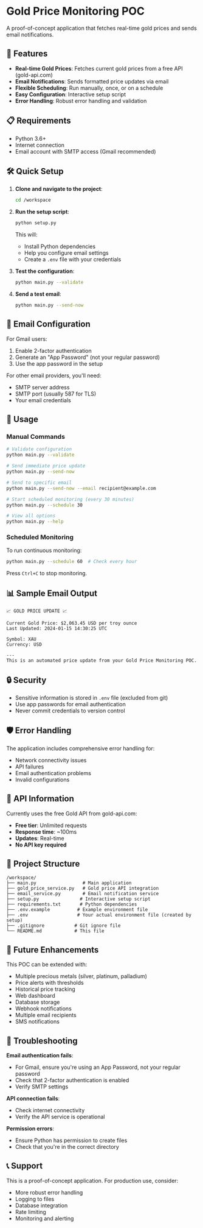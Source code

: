 # Gold Price Monitoring POC

A proof-of-concept application that fetches real-time gold prices and sends email notifications.

## 🚀 Features

- **Real-time Gold Prices**: Fetches current gold prices from a free API (gold-api.com)
- **Email Notifications**: Sends formatted price updates via email
- **Flexible Scheduling**: Run manually, once, or on a schedule
- **Easy Configuration**: Interactive setup script
- **Error Handling**: Robust error handling and validation

## 📋 Requirements

- Python 3.6+
- Internet connection
- Email account with SMTP access (Gmail recommended)

## 🛠️ Quick Setup

1. **Clone and navigate to the project**:
   ```bash
   cd /workspace
   ```

2. **Run the setup script**:
   ```bash
   python setup.py
   ```
   This will:
   - Install Python dependencies
   - Help you configure email settings
   - Create a `.env` file with your credentials

3. **Test the configuration**:
   ```bash
   python main.py --validate
   ```

4. **Send a test email**:
   ```bash
   python main.py --send-now
   ```

## 📧 Email Configuration

For Gmail users:
1. Enable 2-factor authentication
2. Generate an "App Password" (not your regular password)
3. Use the app password in the setup

For other email providers, you'll need:
- SMTP server address
- SMTP port (usually 587 for TLS)
- Your email credentials

## 🔧 Usage

### Manual Commands

```bash
# Validate configuration
python main.py --validate

# Send immediate price update
python main.py --send-now

# Send to specific email
python main.py --send-now --email recipient@example.com

# Start scheduled monitoring (every 30 minutes)
python main.py --schedule 30

# View all options
python main.py --help
```

### Scheduled Monitoring

To run continuous monitoring:
```bash
python main.py --schedule 60  # Check every hour
```

Press `Ctrl+C` to stop monitoring.

## 📊 Sample Email Output

```
📈 GOLD PRICE UPDATE 📈

Current Gold Price: $2,063.45 USD per troy ounce
Last Updated: 2024-01-15 14:30:25 UTC

Symbol: XAU
Currency: USD

---
This is an automated price update from your Gold Price Monitoring POC.
```

## 🔒 Security

- Sensitive information is stored in `.env` file (excluded from git)
- Use app passwords for email authentication
- Never commit credentials to version control

## 🛡️ Error Handling

The application includes comprehensive error handling for:
- Network connectivity issues
- API failures
- Email authentication problems
- Invalid configurations

## 🔄 API Information

Currently uses the free Gold API from gold-api.com:
- **Free tier**: Unlimited requests
- **Response time**: ~100ms
- **Updates**: Real-time
- **No API key required**

## 📁 Project Structure

```
/workspace/
├── main.py                 # Main application
├── gold_price_service.py   # Gold price API integration
├── email_service.py        # Email notification service
├── setup.py               # Interactive setup script
├── requirements.txt       # Python dependencies
├── .env.example          # Example environment file
├── .env                  # Your actual environment file (created by setup)
├── .gitignore           # Git ignore file
└── README.md            # This file
```

## 🚧 Future Enhancements

This POC can be extended with:
- Multiple precious metals (silver, platinum, palladium)
- Price alerts with thresholds
- Historical price tracking
- Web dashboard
- Database storage
- Webhook notifications
- Multiple email recipients
- SMS notifications

## 🐛 Troubleshooting

**Email authentication fails**:
- For Gmail, ensure you're using an App Password, not your regular password
- Check that 2-factor authentication is enabled
- Verify SMTP settings

**API connection fails**:
- Check internet connectivity
- Verify the API service is operational

**Permission errors**:
- Ensure Python has permission to create files
- Check that you're in the correct directory

## 📞 Support

This is a proof-of-concept application. For production use, consider:
- More robust error handling
- Logging to files
- Database integration
- Rate limiting
- Monitoring and alerting